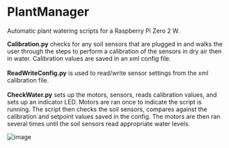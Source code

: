 # PlantManager

Automatic plant watering scripts for a Raspberry Pi Zero 2 W.

**Calibration.py** checks for any soil sensors that are plugged in and walks the user through the steps to perform a calibration of the sensors in dry air then in water.  Calibration values are saved in an xml config file.\
\
**ReadWriteConfig.py** is used to read/write sensor settings from the xml calibration file.\
\
**CheckWater.py** sets up the motors, sensors, reads calibration values, and sets up an indicator LED.  Motors are ran once to indicate the script is running.  The script then checks the soil sensors, compares against the calibration and setpoint values saved in the config.  The motors are then ran several times until the soil sensors read appropriate water levels.

![image](https://user-images.githubusercontent.com/51388454/143171611-f7d5be5b-6044-45bc-9d46-585121e6fb46.png)
